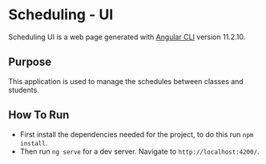 # Scheduling - UI

Scheduling UI is a web page generated with [Angular CLI](https://github.com/angular/angular-cli) version 11.2.10.

## Purpose

This application is used to manage the schedules between classes and students.

## How To Run

* First install the dependencies needed for the project, to do this run `npm install`.
* Then run `ng serve` for a dev server. Navigate to `http://localhost:4200/`.
